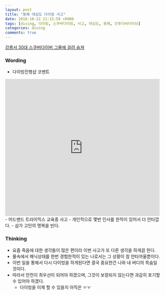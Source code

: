 ```yaml
---
layout: post
title: "동해 대심도 다이빙 사고"
date: 2018-10-22 21:15:59 +0900
tags: [diving, 다이빙, 스쿠버다이빙, 사고, 대심도, 동해, 인투더씨다이브]
categories: diving
comments: true
---
```

[강릉서 30대 스쿠버다이버 그물에 걸려 숨져](https://news.naver.com/main/read.nhn?mode=LSD&mid=sec&oid=003&aid=0008869433&sid1=001)  

### Wording
- 다이빙진행샵 코멘트   
<iframe src="https://www.facebook.com/plugins/post.php?href=https%3A%2F%2Fwww.facebook.com%2Fhwangkun.oh%2Fposts%2F2006381046049300&width=500" width="500" height="444" style="border:none;overflow:hidden" scrolling="no" frameborder="0" allowTransparency="true" allow="encrypted-media"></iframe>
- 어드밴드 트라이믹스 교육중 사고
- 개인적으로 몇번 인사를 한적이 있어서 더 안타깝다.
- 삼가 고인의 명복을 빈다.

### Thinking
- 요즘 죽음에 대한 생각들이 많은 편이라 이번 사고가 또 다른 생각을 하게끔 한다.
- 물속에서 패닉상태를 한번 경험한적이 있는 나로서는 그 상황이 참 안타까울뿐이다.
- 이번 일을 통해서 다시 다이빙을 하게된다면 결국 중요한건 나와 내 버디의 목숨일것이다. 
- 따라서 안전이 최우선이 되어야 하겠으며, 그것이 보장되지 않는다면 과감히 포기할 수 있어야 하겠다.
  - 다이빙을 이제 할 수 있을지 아직은 ㅜㅜ